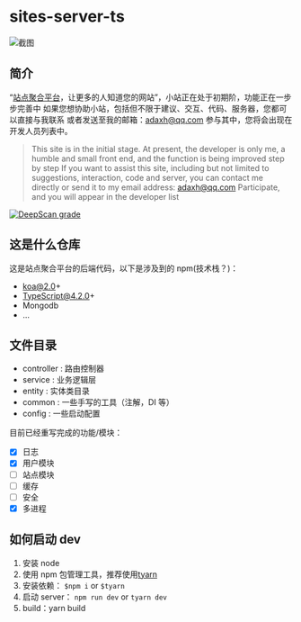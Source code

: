 # sites-server-ts

![截图](https://bucker-for-sae.oss-cn-hangzhou.aliyuncs.com/githubimg/QQ%E6%88%AA%E5%9B%BE20210407215111.jpg)

## 简介

“<a target="_blank" href="https://sites.link">站点聚合平台</a>，让更多的人知道您的网站”，小站正在处于初期阶，功能正在一步步完善中
如果您想协助小站，包括但不限于建议、交互、代码、服务器，您都可以直接与我联系
或者发送至我的邮箱：adaxh@qq.com
参与其中，您将会出现在开发人员列表中。

> This site is in the initial stage. At present, the developer is only me, a humble and small front end, and the function is being improved step by step
> If you want to assist this site, including but not limited to suggestions, interaction, code and server, you can contact me directly
> or send it to my email address: adaxh@qq.com
> Participate, and you will appear in the developer list

[![DeepScan grade](https://deepscan.io/api/teams/13594/projects/16596/branches/359188/badge/grade.svg?token=a1fa0980263b30233c0ddf1e9c3ed778290db2ee)](https://deepscan.io/dashboard#view=project&tid=13594&pid=16596&bid=359188)

## 这是什么仓库

这是站点聚合平台的后端代码，以下是涉及到的 npm(技术栈？)：

- koa@2.0+
- TypeScript@4.2.0+
- Mongodb
- ...

## 文件目录

- controller : 路由控制器
- service : 业务逻辑层
- entity : 实体类目录
- common : 一些手写的工具（注解，DI 等）
- config : 一些启动配置

目前已经重写完成的功能/模块：

- [x] 日志
- [x] 用户模块
- [ ] 站点模块
- [ ] 缓存
- [ ] 安全
- [x] 多进程

## 如何启动 dev

1. 安装 node
2. 使用 npm 包管理工具，推荐使用<a href="https://www.npmjs.com/package/tyarn" target="_blank">tyarn</a>
3. 安装依赖： `$npm i` or `$tyarn`
4. 启动 server： `npm run dev` or `tyarn dev`
5. build：yarn build
